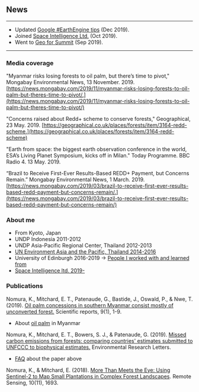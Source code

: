 <!-- Global site tag (gtag.js) - Google Analytics -->
<script async src="https://www.googletagmanager.com/gtag/js?id=UA-151917115-1"></script>
<script>
  window.dataLayer = window.dataLayer || [];
  function gtag(){dataLayer.push(arguments);}
  gtag('js', new Date());

  gtag('config', 'UA-151917115-1');
</script>
## News
---

- Updated <a href="https://twitter.com/Keiko_geo/timelines/1155082696009420801" target="_blank">Google #EarthEngine tips</a> (Dec 2019).
- Joined <a href="https://www.space-intelligence.com/2019/10/09/dr-keiko-nomura-joins-space-intelligence-as-senior-analyst/" target="_blank">Space Intelligence Ltd.</a> (Oct 2019).
- Went to <a href="https://www.youtube.com/watch?v=M8u2ZeXLFyM&feature=youtu.be" target="_blank">Geo for Summit</a> (Sep 2019).

---

### Media coverage

"Myanmar risks losing forests to oil palm, but there’s time to pivot," Mongabay Environmental News, 13 November. 2019. [https://news.mongabay.com/2019/11/myanmar-risks-losing-forests-to-oil-palm-but-theres-time-to-pivot/.](https://news.mongabay.com/2019/11/myanmar-risks-losing-forests-to-oil-palm-but-theres-time-to-pivot/)

"Concerns raised about Redd+ scheme to conserve forests," Geographical, 23 May. 2019. [https://geographical.co.uk/places/forests/item/3164-redd-scheme.](https://geographical.co.uk/places/forests/item/3164-redd-scheme)

"Earth from space: the biggest earth observation conference in the world, ESA’s Living Planet Symposium, kicks off in Milan." Today Programme. BBC Radio 4. 13 May. 2019.

“Brazil to Receive First-Ever Results-Based REDD+ Payment, but Concerns Remain.” Mongabay Environmental News, 1 March. 2019. [https://news.mongabay.com/2019/03/brazil-to-receive-first-ever-results-based-redd-payment-but-concerns-remain/.](https://news.mongabay.com/2019/03/brazil-to-receive-first-ever-results-based-redd-payment-but-concerns-remain/)

### About me
- From Kyoto, Japan
- UNDP Indonesia 2011-2012
- UNDP Asia-Pacific Regional Center, Thailand 2012-2013
- <a href="https://www.un-redd.org/single-post/2016/08/30/Breaking-stereotypes-of-REDD-finance-or-%E2%80%98Where-is-the-money%E2%80%99" blank="_blank">UN Environment Asia and the Pacific, Thailand 2014-2016</a>
- University of Edinburgh 2016-2019 -> [People I worked with and learned from](uoe.md)
- <a href="https://www.space-intelligence.com/" blank="_blank">Space Intelligence ltd. 2019-</a>

### Publications

Nomura, K., Mitchard, E. T., Patenaude, G., Bastide, J., Oswald, P., & Nwe, T. (2019). [Oil palm concessions in southern Myanmar consist mostly of unconverted forest.](https://www.nature.com/articles/s41598-019-48443-3) Scientific reports, 9(1), 1-9.
 - About [oil palm](op.md) in Myanmar

Nomura, K., Mitchard, E. T., Bowers, S. J., & Patenaude, G. (2019). [Missed carbon emissions from forests: comparing countries' estimates submitted to UNFCCC to biophysical estimates.](https://iopscience.iop.org/article/10.1088/1748-9326/aafc6b) Environmental Research Letters.
 - [FAQ](frel.md) about the paper above

Nomura, K., & Mitchard, E. (2018). [More Than Meets the Eye: Using Sentinel-2 to Map Small Plantations in Complex Forest Landscapes](https://www.mdpi.com/2072-4292/10/11/1693). Remote Sensing, 10(11), 1693.
